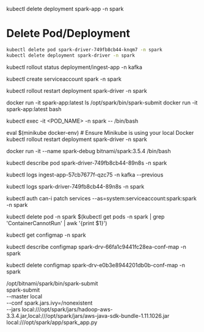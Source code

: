 kubectl delete deployment spark-app -n spark



# Delete Pod/Deployment
```bash
kubectl delete pod spark-driver-749fb8cb44-knqm7 -n spark
kubectl delete deployment spark-driver -n spark
```


kubectl rollout status deployment/ingest-app -n kafka

kubectl create serviceaccount spark -n spark

kubectl rollout restart deployment spark-driver -n spark


docker run -it spark-app:latest ls /opt/spark/bin/spark-submit
docker run -it spark-app:latest bash


kubectl exec -it <POD_NAME> -n spark -- /bin/bash

eval $(minikube docker-env)  # Ensure Minikube is using your local Docker
kubectl rollout restart deployment spark-driver -n spark

docker run -it --name spark-debug bitnami/spark:3.5.4 /bin/bash


kubectl describe pod spark-driver-749fb8cb44-89n8s -n spark


kubectl logs ingest-app-57cb7677f-qzc75 -n kafka --previous

kubectl logs spark-driver-749fb8cb44-89n8s -n spark

kubectl auth can-i patch services --as=system:serviceaccount:spark:spark -n spark

kubectl delete pod -n spark $(kubectl get pods -n spark | grep 'ContainerCannotRun' | awk '{print $1}')

kubectl get configmap -n spark

kubectl describe configmap spark-drv-66fa1c9441fc28ea-conf-map -n spark

kubectl delete configmap spark-drv-e0b3e8944201db0b-conf-map -n spark


/opt/bitnami/spark/bin/spark-submit \
spark-submit \
  --master local \
  --conf spark.jars.ivy=/nonexistent \
  --jars local:///opt/spark/jars/hadoop-aws-3.3.4.jar,local:///opt/spark/jars/aws-java-sdk-bundle-1.11.1026.jar \
  local:///opt/spark/app/spark_app.py
